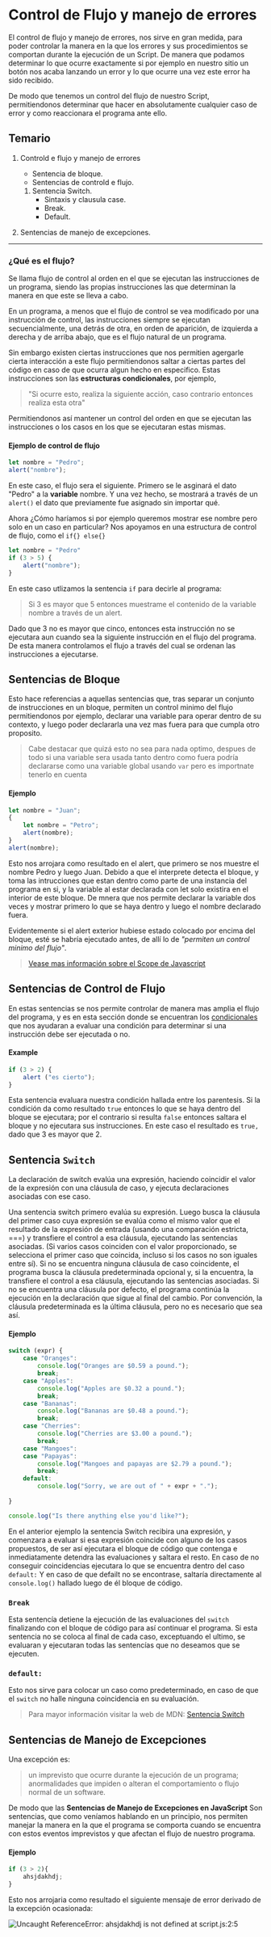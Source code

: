 # **Control de Flujo y manejo de errores**

El control de flujo y manejo de errores, nos sirve en gran medida, para poder controlar la manera en la que los errores y sus procedimientos se comportan durante la ejecución de un Script. De manera que podamos determinar lo que ocurre exactamente si por ejemplo en nuestro sitio un botón nos acaba lanzando un error y lo que ocurre una vez este error ha sido recibido.

De modo que tenemos un control del flujo de nuestro Script, permitiendonos determinar que hacer en absolutamente cualquier caso de error y como reaccionara el programa ante ello.

## **Temario**
1. Controld e flujo y manejo de errores
    * Sentencia de bloque.
    * Sentencias de controld e flujo.
    1. Sentencia Switch.
        * Sintaxis y clausula case.
        * Break.
        * Default.

2. Sentencias de manejo de excepciones.


___

### **¿Qué es el flujo?**
Se llama flujo de control al orden en el que se ejecutan las instrucciones de un programa, siendo las propias instrucciones las que determinan la manera en que este se lleva a cabo.

En un programa, a menos que el flujo de control se vea modificado por una instrucción de control, las instrucciones siempre se ejecutan secuencialmente, una detrás de otra, en orden de aparición, de izquierda a derecha y de arriba abajo, que es el flujo natural de un programa.

Sin embargo existen ciertas instrucciones que nos permitien agergarle cierta interacción a este flujo permitiendonos saltar a ciertas partes del código en caso de que ocurra algun hecho en especifico. Estas instrucciones son las **estructuras condicionales**, por ejemplo, 

>"Si ocurre esto, realiza la siguiente acción, caso contrario entonces realiza esta otra"

Permitiendonos así mantener un control del orden en que se ejecutan las instrucciones o los casos en los que se ejecutaran estas mismas.

#### **Ejemplo de control de flujo**

```javascript
let nombre = "Pedro";
alert("nombre");
```
En este caso, el flujo sera el siguiente. Primero se le asginará el dato "Pedro" a la **variable** nombre. Y una vez hecho, se mostrará a través de un `alert()` el dato que previamente fue asignado sin importar qué.

Ahora ¿Cómo haríamos si por ejemplo queremos mostrar ese nombre pero solo en un caso en particular? Nos apoyamos en una estructura de control de flujo, como el `if{} else{}`

```javascript
let nombre = "Pedro"
if (3 > 5) {
    alert("nombre");
}
```
En este caso utlizamos la sentencia `if` para decirle al programa:
>Si 3 es mayor que 5 entonces muestrame el contenido de la variable nombre a través de un alert.

Dado que 3 no es mayor que cinco, entonces esta instrucción no se ejecutara aun cuando sea la siguiente instrucción en el flujo del programa. De esta manera controlamos el flujo a través del cual se ordenan las instrucciones a ejecutarse.

## **Sentencias de Bloque**
Esto hace referencias a aquellas sentencias que, tras separar un conjunto de instrucciones en un bloque, permiten un control minimo del flujo permitiendonos por ejemplo, declarar una variable para operar dentro de su contexto, y luego poder declararla una vez mas fuera para que cumpla otro proposito.

>Cabe destacar que quizá esto no sea para nada optimo, despues de todo si una variable sera usada tanto dentro como fuera podría declararse como una variable global usando `var` pero es importnate tenerlo en cuenta

#### **Ejemplo**
```javascript
let nombre = "Juan";
{
    let nombre = "Petro";
    alert(nombre);
}
alert(nombre);
```
Esto nos arrojara como resultado en el alert, que primero se nos muestre el nombre Pedro y luego Juan. Debido a que el interprete detecta el bloque, y toma las intrucciones que estan dentro como parte de una instancia del programa en si, y la variable al estar declarada con let solo existira en el interior de este bloque. De mnera que nos permite declarar la variable dos veces y mostrar primero lo que se haya dentro y luego el nombre declarado fuera.

Evidentemente si el alert exterior hubiese estado colocado por encima del bloque, esté se habría ejecutado antes, de allí lo de *"permiten un control minimo del flujo"*.

>[Vease mas información sobre el Scope de Javascript](https://www.w3schools.com/js/js_scope.asp "W3School Scope")

## **Sentencias de Control de Flujo**

En estas sentencias se nos permite controlar de manera mas amplia el flujo del programa, y es en esta sección donde se encuentran los [condicionales](https://www.javascript.com/learn/conditionals "JavaScript Conditional Examples") que nos ayudaran a evaluar una condición para determinar si una instrucción debe ser ejecutada o no.

#### **Example**
```javascript
if (3 > 2) {
    alert ("es cierto");
}
```
Esta sentencia evaluara nuestra condición hallada entre los parentesis. Si la condición da como resultado `true` entonces lo que se haya dentro del bloque se ejecutara; por el contrario si resulta `false` entonces saltara el bloque y no ejecutara sus instrucciones. En este caso el resultado es `true,` dado que 3 es mayor que 2.

## **Sentencia `Switch`**

La declaración de switch evalúa una expresión, haciendo coincidir el valor de la expresión con una cláusula de caso, y ejecuta declaraciones asociadas con ese caso.

Una sentencia switch primero evalúa su expresión. Luego busca la cláusula del primer caso cuya expresión se evalúa como el mismo valor que el resultado de la expresión de entrada (usando una comparación estricta, ===) y transfiere el control a esa cláusula, ejecutando las sentencias asociadas. (Si varios casos coinciden con el valor proporcionado, se selecciona el primer caso que coincida, incluso si los casos no son iguales entre sí). Si no se encuentra ninguna cláusula de caso coincidente, el programa busca la cláusula predeterminada opcional y, si la encuentra, la transfiere el control a esa cláusula, ejecutando las sentencias asociadas. Si no se encuentra una cláusula por defecto, el programa continúa la ejecución en la declaración que sigue al final del cambio. Por convención, la cláusula predeterminada es la última cláusula, pero no es necesario que sea así.

#### **Ejemplo**

```javascript
switch (expr) {
    case "Oranges":
        console.log("Oranges are $0.59 a pound.");
        break;
    case "Apples":
        console.log("Apples are $0.32 a pound.");
        break;
    case "Bananas":
        console.log("Bananas are $0.48 a pound.");
        break;
    case "Cherries":
        console.log("Cherries are $3.00 a pound.");
        break;
    case "Mangoes":
    case "Papayas":
        console.log("Mangoes and papayas are $2.79 a pound.");
        break;
    default:
        console.log("Sorry, we are out of " + expr + ".");
        
}

console.log("Is there anything else you'd like?");
```
En el anterior ejemplo la sentencia Switch recibira una expresión, y comenzara a evaluar si esa expresión coincide con alguno de los casos propuestos, de ser así ejecutara el bloque de código que contenga e inmediatamente detendra las evaluaciones y saltara el resto. En caso de no conseguir coincidencias ejecutara lo que se encuentra dentro del caso `default:` Y en caso de que defailt no se encontrase, saltaría directamente al `console.log()` hallado luego de él bloque de código.

### `Break`
Esta sentencía detiene la ejecución de las evaluaciones del `switch` finalizando con el bloque de código para así continuar el programa. Si esta sentencia no se coloca al final de cada caso, exceptuando el ultimo, se evaluaran y ejecutaran todas las sentencías que no deseamos que se ejecuten.

### `default:`
Esto nos sirve para colocar un caso como predeterminado, en caso de que el `switch` no halle ninguna coincidencia en su evaluación.

>Para mayor información visitar la web de MDN: [Sentencia Switch](https://developer.mozilla.org/en-US/docs/Web/JavaScript/Reference/Statements/switch "Mozilla Development Network")

## **Sentencias de Manejo de Excepciones**

Una excepción es:
>un imprevisto que ocurre durante la ejecución de un programa; anormalidades que impiden o alteran el comportamiento o flujo normal de un software.

De modo que las **Sentencias de Manejo de Excepciones en JavaScript** Son sentencias, que como veníamos hablando en un principio, nos permiten manejar la manera en la que el programa se comporta cuando se encuentra con estos eventos imprevistos y que afectan el flujo de nuestro programa.

#### **Ejemplo**
```javascript
if (3 > 2){
    ahsjdakhdj;
}
```
Esto nos arrojaria como resultado el siguiente mensaje de error derivado de la excepción ocasionada:

![Uncaught ReferenceError: ahsjdakhdj is not defined
    at script.js:2:5](https://i.postimg.cc/Vv8sRj61/screenshot-exception.png "JavaScript Exception Message")



